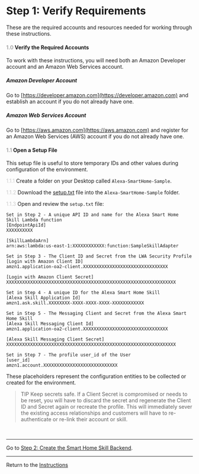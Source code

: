 # Step 1: Verify Requirements
These are the required accounts and resources needed for working through these instructions.

#### <span style="color:#aaa">1.0</span> Verify the Required Accounts
To work with these instructions, you will need both an Amazon Developer account and an Amazon Web Services account.

##### Amazon Developer Account
Go to [https://developer.amazon.com](https://developer.amazon.com) and establish an account if you do not already have one.

##### Amazon Web Services Account
Go to [https://aws.amazon.com](https://aws.amazon.com) and register for an Amazon Web Services (AWS) account if you do not already have one.

#### <span style="color:#aaa">1.1</span> Open a Setup File
This setup file is useful to store temporary IDs and other values during configuration of the environment.
 
<span style="color:#ccc">1.1.1</span> Create a folder on your Desktop called `Alexa-SmartHome-Sample`.

<span style="color:#ccc">1.1.2</span> Download the [setup.txt](https://raw.githubusercontent.com/alexa/skill-sample-python-smarthome-iot/master/instructions/setup.txt) file into the `Alexa-SmartHome-Sample` folder.  

<span style="color:#ccc">1.1.3</span> Open and review the `setup.txt` file:

```
Set in Step 2 - A unique API ID and name for the Alexa Smart Home Skill Lambda function
[EndpointApiId]
XXXXXXXXXX

[SkillLambdaArn]
arn:aws:lambda:us-east-1:XXXXXXXXXXXX:function:SampleSkillAdapter

Set in Step 3 - The Client ID and Secret from the LWA Security Profile
[Login with Amazon Client ID]
amzn1.application-oa2-client.XXXXXXXXXXXXXXXXXXXXXXXXXXXXXXXX

[Login with Amazon Client Secret]
XXXXXXXXXXXXXXXXXXXXXXXXXXXXXXXXXXXXXXXXXXXXXXXXXXXXXXXXXXXXXXXX

Set in Step 4 - A unique ID for the Alexa Smart Home Skill
[Alexa Skill Application Id]
amzn1.ask.skill.XXXXXXXX-XXXX-XXXX-XXXX-XXXXXXXXXXXX

Set in Step 5 - The Messaging Client and Secret from the Alexa Smart Home Skill
[Alexa Skill Messaging Client Id]
amzn1.application-oa2-client.XXXXXXXXXXXXXXXXXXXXXXXXXXXXXXXX

[Alexa Skill Messaging Client Secret]
XXXXXXXXXXXXXXXXXXXXXXXXXXXXXXXXXXXXXXXXXXXXXXXXXXXXXXXXXXXXXXXX

Set in Step 7 - The profile user_id of the User
[user_id]
amzn1.account.XXXXXXXXXXXXXXXXXXXXXXXXXXXX
```

These placeholders represent the configuration entities to be collected or created for the environment.

> TIP Keep secrets safe. If a Client Secret is compromised or needs to be reset, you will have to discard the secret and regenerate the Client ID and Secret again or recreate the profile. This will immediately sever the existing access relationships and customers will have to re-authenticate or re-link their account or skill.

<br>

____
Go to [Step 2: Create the Smart Home Skill Backend](02-create-the-backend.md).

____
Return to the [Instructions](README.md)
